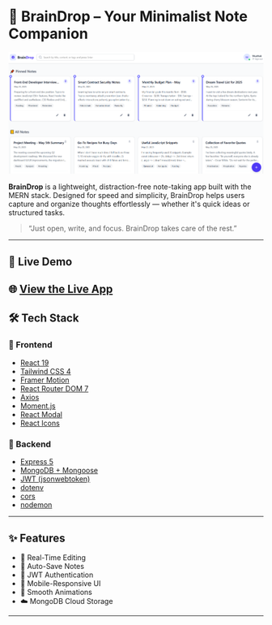 # 🧠 BrainDrop – Your Minimalist Note Companion

![BrainDrop Hero](./frontend/notes-app/src/assets/images/hero-image.png) 

**BrainDrop** is a lightweight, distraction-free note-taking app built with the MERN stack. Designed for speed and simplicity, BrainDrop helps users capture and organize thoughts effortlessly — whether it's quick ideas or structured tasks.

> “Just open, write, and focus. BrainDrop takes care of the rest.”

---

## 🚀 Live Demo

🌐 [View the Live App](https://your-vercel-url.vercel.app) 
---

## 🛠️ Tech Stack

### 🔹 Frontend
- [React 19](https://react.dev/)
- [Tailwind CSS 4](https://tailwindcss.com/)
- [Framer Motion](https://www.framer.com/motion/)
- [React Router DOM 7](https://reactrouter.com/)
- [Axios](https://axios-http.com/)
- [Moment.js](https://momentjs.com/)
- [React Modal](https://github.com/reactjs/react-modal)
- [React Icons](https://react-icons.github.io/react-icons/)

### 🔹 Backend
- [Express 5](https://expressjs.com/)
- [MongoDB + Mongoose](https://mongoosejs.com/)
- [JWT (jsonwebtoken)](https://www.npmjs.com/package/jsonwebtoken)
- [dotenv](https://www.npmjs.com/package/dotenv)
- [cors](https://www.npmjs.com/package/cors)
- [nodemon](https://nodemon.io/)

---

## ✨ Features

- 📝 Real-Time Editing
- 💾 Auto-Save Notes
- 🔐 JWT Authentication
- 📱 Mobile-Responsive UI
- 🎨 Smooth Animations
- ☁️ MongoDB Cloud Storage

---

